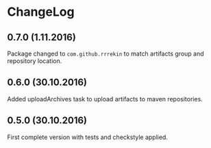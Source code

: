 # ChangeLog
## 0.7.0 (1.11.2016)
Package changed to `com.github.rrrekin` to match artifacts group and repository location.

## 0.6.0 (30.10.2016)
Added uploadArchives task to upload artifacts to maven repositories.

## 0.5.0 (30.10.2016)
First complete version with tests and checkstyle applied.